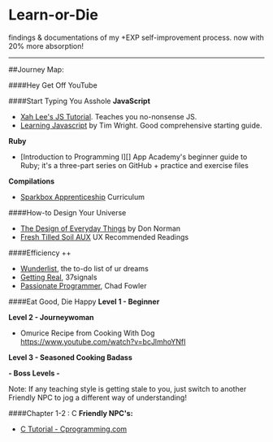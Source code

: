 # Learn-or-Die

findings &amp; documentations of my +EXP self-improvement process. 
now with 20% more absorption! 

<hr>
##Journey Map:

####Hey Get Off YouTube

####Start Typing You Asshole
**JavaScript**
* [Xah Lee's JS Tutorial][]. Teaches you no-nonsense JS.
* [Learning Javascript][] by Tim Wright. Good comprehensive starting guide.

**Ruby**
* [Introduction to Programming I][] App Academy's beginner guide to Ruby; it's a three-part series on GitHub + practice and exercise files

**Compilations**
* [Sparkbox Apprenticeship][] Curriculum

####How-to Design Your Universe
* [The Design of Everyday Things][] by Don Norman
* [Fresh Tilled Soil AUX][] UX Recommended Readings

####Efficiency ++
* [Wunderlist][], the to-do list of ur dreams
* [Getting Real][], 37signals
* [Passionate Programmer][], Chad Fowler

####Eat Good, Die Happy
**Level 1 - Beginner**

**Level 2 - Journeywoman**
* Omurice Recipe from Cooking With Dog https://www.youtube.com/watch?v=bcJlmhoYNfI

**Level 3 - Seasoned Cooking Badass**

**- Boss Levels -**


Note: If any teaching style is getting stale to you, just switch to another Friendly NPC to jog a different way of understanding!</p>

####Chapter 1-2 : C
**Friendly NPC's:**
* [C Tutorial - Cprogramming.com][]









[Fresh Tilled Soil AUX]: http://www.freshtilledsoil.com/aux/
[Sparkbox Apprenticeship]: https://github.com/sparkbox/apprenticeships/blob/master/index.md
[Getting Real]: http://gettingreal.37signals.com/
[Passionate Programmer]: http://www.amazon.com/The-Passionate-Programmer-Remarkable-Development/dp/1934356344
[The Design of Everyday Things]: http://www.amazon.com/The-Design-Everyday-Things-Expanded/dp/0465050654/ref=pd_sim_14_1?ie=UTF8&refRID=1Z0NCGF6S54TSYXZTC3D&dpSrc=sims&preST=_AC_UL480_SR312%2C480_
[Xah Lee's JS Tutorial]: http://xahlee.info/js/javascript_basics.html
[Learning Javascript]: http://www.amazon.com/Learning-JavaScript-Hands-On-Fundamentals-Modern/dp/0321832744
[C Tutorial - Cprogramming.com]: http://www.cprogramming.com/tutorial/c-tutorial.html
[Introduction to Programming]: https://github.com/appacademy/prep-work/blob/master/coding-test-1/introduction-to-programming-1.md
[Wunderlist]: https://www.wunderlist.com

